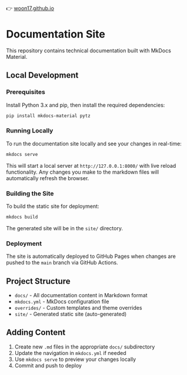 👉 [woon17.github.io](https://woon17.github.io/docs/)
# Documentation Site 

This repository contains technical documentation built with MkDocs Material.

## Local Development

### Prerequisites

Install Python 3.x and pip, then install the required dependencies:

```bash
pip install mkdocs-material pytz
```

### Running Locally

To run the documentation site locally and see your changes in real-time:

```bash
mkdocs serve
```

This will start a local server at `http://127.0.0.1:8000/` with live reload functionality. Any changes you make to the markdown files will automatically refresh the browser.

### Building the Site

To build the static site for deployment:

```bash
mkdocs build
```

The generated site will be in the `site/` directory.

### Deployment

The site is automatically deployed to GitHub Pages when changes are pushed to the `main` branch via GitHub Actions.

## Project Structure

- `docs/` - All documentation content in Markdown format
- `mkdocs.yml` - MkDocs configuration file
- `overrides/` - Custom templates and theme overrides
- `site/` - Generated static site (auto-generated)

## Adding Content

1. Create new `.md` files in the appropriate `docs/` subdirectory
2. Update the navigation in `mkdocs.yml` if needed
3. Use `mkdocs serve` to preview your changes locally
4. Commit and push to deploy

